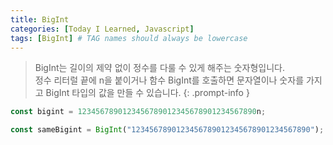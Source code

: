 ```yaml
---
title: BigInt
categories: [Today I Learned, Javascript]
tags: [BigInt] # TAG names should always be lowercase
---
```


> BigInt는 길이의 제약 없이 정수를 다룰 수 있게 해주는 숫자형입니다.<br>
정수 리터럴 끝에 n을 붙이거나 함수 BigInt를 호출하면 문자열이나 숫자를 가지고 BigInt 타입의 값을 만들 수 있습니다.
{: .prompt-info }

```js
const bigint = 1234567890123456789012345678901234567890n;

const sameBigint = BigInt("1234567890123456789012345678901234567890");
```
